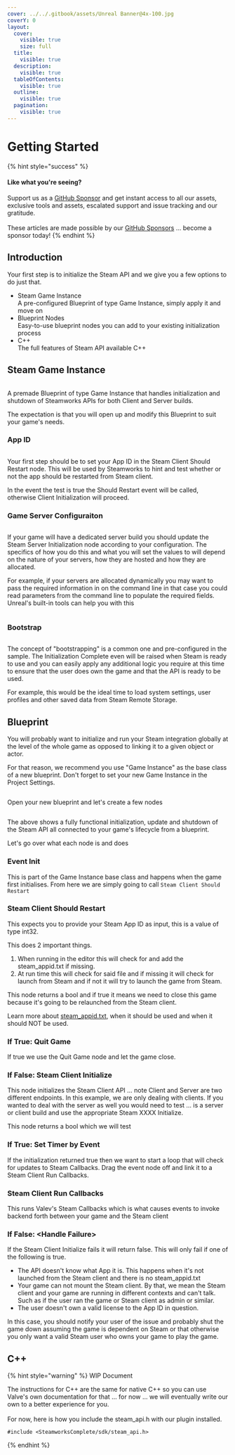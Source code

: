 ```yaml
---
cover: ../../.gitbook/assets/Unreal Banner@4x-100.jpg
coverY: 0
layout:
  cover:
    visible: true
    size: full
  title:
    visible: true
  description:
    visible: true
  tableOfContents:
    visible: true
  outline:
    visible: true
  pagination:
    visible: true
---
```


# Getting Started

{% hint style="success" %}
#### Like what you're seeing?

Support us as a [GitHub Sponsor](../../become-a-sponsor/) and get instant access to all our assets, exclusive tools and assets, escalated support and issue tracking and our gratitude.\
\
These articles are made possible by our [GitHub Sponsors](../../become-a-sponsor/) ... become a sponsor today!
{% endhint %}

## Introduction

Your first step is to initialize the Steam API and we give you a few options to do just that.

* Steam Game Instance\
  A pre-configured Blueprint of type Game Instance, simply apply it and move on
* Blueprint Nodes\
  Easy-to-use blueprint nodes you can add to your existing initialization process
* C++\
  The full features of Steam API available C++

## Steam Game Instance

<figure><img src="../../.gitbook/assets/image (299).png" alt=""><figcaption></figcaption></figure>

A premade Blueprint of type Game Instance that handles initialization and shutdown of Steamworks APIs for both Client and Server builds.

The expectation is that you will open up and modify this Blueprint to suit your game's needs.

### App ID

<figure><img src="../../.gitbook/assets/image (300).png" alt=""><figcaption></figcaption></figure>

Your first step should be to set your App ID in the Steam Client Should Restart node. This will be used by Steamworks to hint and test whether or not the app should be restarted from Steam client.

In the event the test is true the Should Restart event will be called, otherwise Client Initialization will proceed.

### Game Server Configuraiton

<figure><img src="../../.gitbook/assets/image (302).png" alt=""><figcaption></figcaption></figure>

If your game will have a dedicated server build you should update the Steam Server Initialization node according to your configuration. The specifics of how you do this and what you will set the values to will depend on the nature of your servers, how they are hosted and how they are allocated.

For example, if your servers are allocated dynamically you may want to pass the required information in on the command line in that case you could read parameters from the command line to populate the required fields. Unreal's built-in tools can help you with this

<figure><img src="../../.gitbook/assets/image (303).png" alt=""><figcaption></figcaption></figure>

### Bootstrap

<figure><img src="../../.gitbook/assets/image (304).png" alt=""><figcaption></figcaption></figure>

The concept of "bootstrapping" is a common one and pre-configured in the sample. The Initialization Complete even will be raised when Steam is ready to use and you can easily apply any additional logic you require at this time to ensure that the user does own the game and that the API is ready to be used.

For example, this would be the ideal time to load system settings, user profiles and other saved data from Steam Remote Storage.

## Blueprint

You will probably want to initialize and run your Steam integration globally at the level of the whole game as opposed to linking it to a given object or actor.

For that reason, we recommend you use "Game Instance" as the base class of a new blueprint. Don't forget to set your new Game Instance in the Project Settings.

<figure><img src="../../.gitbook/assets/image (1) (1) (1) (1) (1) (1) (1) (1) (1) (1) (1) (1).png" alt=""><figcaption></figcaption></figure>

Open your new blueprint and let's create a few nodes

<figure><img src="../../.gitbook/assets/image (4) (1) (1) (1) (1) (1) (1) (1) (1) (1) (1) (1).png" alt=""><figcaption></figcaption></figure>

The above shows a fully functional initialization, update and shutdown of the Steam API all connected to your game's lifecycle from a blueprint.

Let's go over what each node is and does

### Event Init

This is part of the Game Instance base class and happens when the game first initialises. From here we are simply going to call `Steam Client Should Restart`

### Steam Client Should Restart

This expects you to provide your Steam App ID as input, this is a value of type int32.

This does 2 important things.

1. When running in the editor this will check for and add the steam\_appid.txt if missing.
2. At run time this will check for said file and if missing it will check for launch from Steam and if not it will try to launch the game from Steam.

This node returns a bool and if true it means we need to close this game because it's going to be relaunched from the Steam client.

Learn more about [steam\_appid.txt](../../company/steam/steamworks/steam\_appid.txt.md), when it should be used and when it should NOT be used.

### If True: Quit Game

If true we use the Quit Game node and let the game close.

### If False: Steam Client Initialize

This node initializes the Steam Client API ... note Client and Server are two different endpoints. In this example, we are only dealing with clients. If you wanted to deal with the server as well you would need to test ... is a server or client build and use the appropriate Steam XXXX Initialize.

This node returns a bool which we will test

### If True: Set Timer by Event

If the initialization returned true then we want to start a loop that will check for updates to Steam Callbacks. Drag the event node off and link it to a Steam Client Run Callbacks.

### Steam Client Run Callbacks

This runs Valev's Steam Callbacks which is what causes events to invoke backend forth between your game and the Steam client

### If False: \<Handle Failure>

If the Steam Client Initialize fails it will return false. This will only fail if one of the following is true.

* The API doesn't know what App it is. This happens when it's not launched from the Steam client and there is no steam\_appid.txt
* Your game can not mount the Steam client. By that, we mean the Steam client and your game are running in different contexts and can't talk. Such as if the user ran the game or Steam client as admin or similar.
* The user doesn't own a valid license to the App ID in question.

In this case, you should notify your user of the issue and probably shut the game down assuming the game is dependent on Steam or that otherwise you only want a valid Steam user who owns your game to play the game.

## C++

{% hint style="warning" %}
WIP Document

The instructions for C++ are the same for native C++ so you can use Valve's own documentation for that ... for now ... we will eventually write our own to a better experience for you.\
\
For now, here is how you include the steam\_api.h with our plugin installed.

```
#include <SteamworksComplete/sdk/steam_api.h>
```
{% endhint %}
